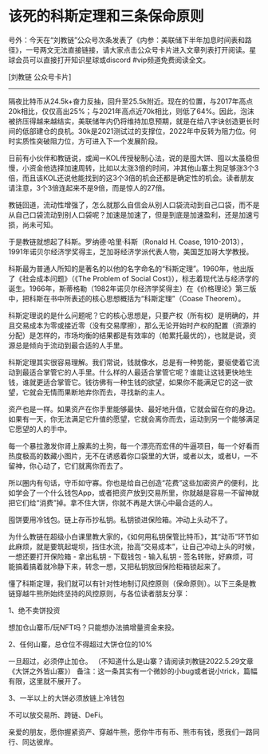 # 该死的科斯定理和三条保命原则


号外：今天在“刘教链”公众号次条发表了《内参：美联储下半年加息时间表和路径》，一号两文无法直接链接，请大家点击公众号卡片进入文章列表打开阅读。星球会员可以直接打开知识星球或discord #vip频道免费阅读全文。

[刘教链 公众号卡片]

* * *

隔夜比特币从24.5k+奋力反抽，回升至25.5k附近。现在的位置，与2017年高点20k相比，仅仅高出25%；与2021年高点近70k相比，则低了64%。因此，泡沫被挤压得越来越结实，美联储年内仍将维持加息预期，就是在给八字诀创造更长时间的低部建仓的良机。30k是2021测试过的支撑位，2022年中反转为阻力位。何时实质性突破阻力位，方可进入下一个发展阶段。

日前有小伙伴和教链说，或闻一KOL传授秘制心法，说的是囤大饼、囤以太虽稳但慢，小资金他选择加速周转，比如以太涨3倍的时间，冲其他山寨土狗足够涨3个3倍，而且该KOL还说他能找到的这3个3倍的机会还都是确定性的机会。读者朋友请注意，3个3倍连起来不是9倍，而是惊人的27倍。

教链回道，流动性增强了，怎么就那么自信会从别人口袋流动到自己口袋，而不是从自己口袋流动到别人口袋呢？加速是加速了，但是到底是加速盈利，还是加速亏损，尚未可知。

于是教链就想起了科斯。罗纳德·哈里·科斯（Ronald H. Coase, 1910-2013），1991年诺贝尔经济学奖得主，芝加哥经济学派代表人物，美国芝加哥大学教授。

科斯最为普通人所知的是著名的以他的名字命名的“科斯定理”。1960年，他出版了《社会成本问题》（《The Problem of Social Cost》），标志着现代法与经济学的诞生。1966年，斯蒂格勒（1982年诺贝尔经济学奖得主）在《价格理论》第三版中，把科斯在书中所表述的核心思想概括为“科斯定理”（Coase Theorem）。

科斯定理说的是什么问题呢？它的核心思想是，只要产权（所有权）是明确的，并且交易成本为零或接近零（没有交易摩擦），那么无论开始时产权的配置（资源的分配）是怎样的，市场均衡的结果都是有效率的（帕累托最优的），也就是说，资源总是倾向于流动到最合适的人手里。

科斯定理其实很容易理解。我们常说，钱就像水，总是有一种势能，要驱使着它流动到最适合掌管它的人手里。什么样的人最适合掌管它呢？谁能让这钱更快地生钱，谁就更适合掌管它。钱彷佛有一种生钱的欲望，如果你不能满足它的这一欲望，它就会无情而果断地弃你而去，寻找新的主人。

资产也是一样。如果资产在你手里能够最快、最好地升值，它就会留在你的身边。如果有一天，你无法满足它升值的愿望，它就会离你而去，运动到另一个能够满足它愿望的人的手中。

每一个暴拉激发你肾上腺素的土狗，每一个漂亮而宏伟的牛逼项目，每一个好看而热度极高的数藏小图片，无不在诱惑着你口袋里的大饼，或者以太，或者U，一不留神，你心动了，它们就离你而去了。

所以圈内有句话，守币如守寡。你也是给自己创造“花费”这些加密资产的便利，比如学会了一个什么钱包App，或者把资产放到交易所里，你就越是容易一不留神就把它们给“消费”掉。拿不住大饼，你就不再是大饼心中最合适的人。

囤饼要用冷钱包。链上存币抄私钥。私钥锁进保险箱。冲动上头动不了。

为什么教链在超级小白课里教大家的，《如何用私钥保管比特币》，其“动币”环节如此麻烦，就是要筑起堤坝，挡住水流，抬高“交易成本”，让自己冲动上头的时候，一想还要打开保险箱 - 拿出私钥 - 下载钱包 - 输入私钥 - 签名转账，好麻烦，可能搞着搞着就冷静下来，转念一想，又把私钥放回保险柜箱锁起来了。

懂了科斯定理，我们就可以有针对性地制订风控原则（保命原则）。以下三条是教链穿越牛熊所始终坚持的风控原则，与各位读者朋友分享：

1、绝不卖饼投资

想加仓山寨币/玩NFT吗？只能想办法搞增量资金来投。

2、任何山寨，总仓位不得超过大饼仓位的10%

一旦超过，必须停止加仓。
（不知道什么是山寨？请阅读刘教链2022.5.29文章《大饼之外皆山寨》）
备注：这一条其实有一个微妙的小bug或者说小trick，篇幅有限，这里就不展开了。

3、一半以上的大饼必须放链上冷钱包

不可以放交易所、跨链、DeFi。


亲爱的朋友，愿你握紧资产、穿越牛熊，愿你牛市有币、熊市有钱，愿我们一路同行、同达彼岸。


